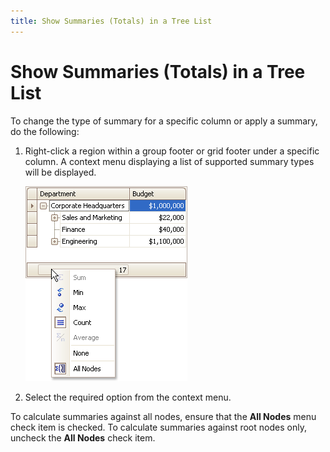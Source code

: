 ```yaml
---
title: Show Summaries (Totals) in a Tree List
---
```

# Show Summaries (Totals) in a Tree List
To change the type of summary for a specific column or apply a summary, do the following:
1. Right-click a region within a group footer or grid footer under a specific column. A context menu displaying a list of supported summary types will be displayed.
	
	![EU_XtraTreeList_SummaryMenu](../../../images/Img7710.png)
2. Select the required option from the context menu.

To calculate summaries against all nodes, ensure that the **All Nodes** menu check item is checked. To calculate summaries against root nodes only, uncheck the **All Nodes** check item.